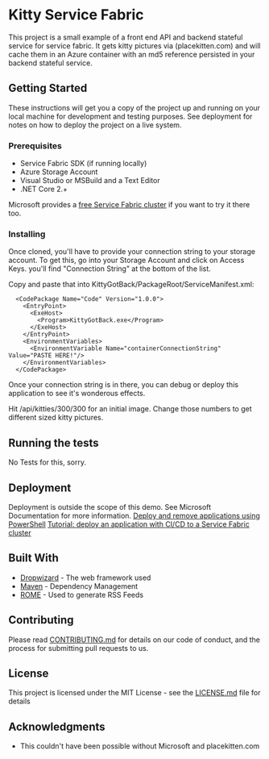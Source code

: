 # Kitty Service Fabric

This project is a small example of a front end API and backend stateful service for service fabric.  It gets kitty pictures via (placekitten.com) and will cache them in an Azure container with an md5 reference persisted in your backend stateful service.

## Getting Started

These instructions will get you a copy of the project up and running on your local machine for development and testing purposes. See deployment for notes on how to deploy the project on a live system.

### Prerequisites

- Service Fabric SDK (if running locally)
- Azure Storage Account
- Visual Studio or MSBuild and a Text Editor
- .NET Core 2.+

Microsoft provides a [free Service Fabric cluster](https://try.servicefabric.azure.com/) if you want to try it there too.

### Installing

Once cloned, you'll have to provide your connection string to your storage account.  To get this, go into your Storage Account and click on Access Keys.  you'll find "Connection String" at the bottom of the list.

Copy and paste that into KittyGotBack/PackageRoot/ServiceManifest.xml:
```
  <CodePackage Name="Code" Version="1.0.0">
    <EntryPoint>
      <ExeHost>
        <Program>KittyGotBack.exe</Program>
      </ExeHost>
    </EntryPoint>
    <EnvironmentVariables>
      <EnvironmentVariable Name="containerConnectionString" Value="PASTE HERE!"/>
    </EnvironmentVariables>
  </CodePackage>
```

Once your connection string is in there, you can debug or deploy this application to see it's wonderous effects.  

Hit /api/kitties/300/300 for an initial image.  Change those numbers to get different sized kitty pictures.

## Running the tests

No Tests for this, sorry.

## Deployment

Deployment is outside the scope of this demo.  See Microsoft Documentation for more information.
[Deploy and remove applications using PowerShell](https://docs.microsoft.com/en-us/azure/service-fabric/service-fabric-deploy-remove-applications)
[Tutorial: deploy an application with CI/CD to a Service Fabric cluster](https://docs.microsoft.com/en-us/azure/service-fabric/service-fabric-tutorial-deploy-app-with-cicd-vsts)

## Built With

* [Dropwizard](http://www.dropwizard.io/1.0.2/docs/) - The web framework used
* [Maven](https://maven.apache.org/) - Dependency Management
* [ROME](https://rometools.github.io/rome/) - Used to generate RSS Feeds

## Contributing

Please read [CONTRIBUTING.md](https://gist.github.com/PurpleBooth/b24679402957c63ec426) for details on our code of conduct, and the process for submitting pull requests to us.

## License

This project is licensed under the MIT License - see the [LICENSE.md](LICENSE.md) file for details

## Acknowledgments

* This couldn't have been possible without Microsoft and placekitten.com
